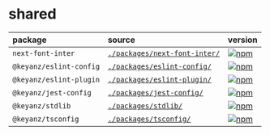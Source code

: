 # shared

| package                 | source                                                       | version                                                                                                             |
| :---------------------- | :----------------------------------------------------------- | :------------------------------------------------------------------------------------------------------------------ |
| `next-font-inter`       | [`./packages/next-font-inter/`](./packages/next-font-inter/) | [![npm](https://img.shields.io/npm/v/next-font-inter)](https://www.npmjs.com/package/next-font-inter)               |
| `@keyanz/eslint-config` | [`./packages/eslint-config/`](./packages/eslint-config/)     | [![npm](https://img.shields.io/npm/v/%40keyanz/eslint-config)](https://www.npmjs.com/package/@keyanz/eslint-config) |
| `@keyanz/eslint-plugin` | [`./packages/eslint-plugin/`](./packages/eslint-plugin/)     | [![npm](https://img.shields.io/npm/v/%40keyanz/eslint-plugin)](https://www.npmjs.com/package/@keyanz/eslint-plugin) |
| `@keyanz/jest-config`   | [`./packages/jest-config/`](./packages/jest-config/)         | [![npm](https://img.shields.io/npm/v/%40keyanz/jest-config)](https://www.npmjs.com/package/@keyanz/jest-config)     |
| `@keyanz/stdlib`        | [`./packages/stdlib/`](./packages/stdlib/)                   | [![npm](https://img.shields.io/npm/v/%40keyanz/stdlib)](https://www.npmjs.com/package/@keyanz/stdlib)               |
| `@keyanz/tsconfig`      | [`./packages/tsconfig/`](./packages/tsconfig/)               | [![npm](https://img.shields.io/npm/v/%40keyanz/tsconfig)](https://www.npmjs.com/package/@keyanz/tsconfig)           |

